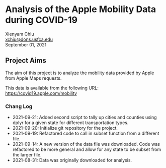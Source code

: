 # Analysis of the Apple Mobility Data during COVID-19

Xienyam Chiu  
xchiu@dons.usfca.edu  
September 01, 2021  

## Project Aims
The aim of this project is to analyze the mobility data provided by Apple from Apple Maps requests.

This data is available from the following URL:
https://covid19.apple.com/mobility

### Chang Log
* 2021-09-21: Added second script to tally up cities and counties using dplyr for a given state for different transportation types.
* 2021-09-20: Initialize git repository for the project.
* 2021-09-19: Refactored code to call in subset function from a different file.
* 2021-09-14: A new version of the data file was downloaded. Code was refactored to be more general and allow for any state to be subset from the larger file.
* 2021-08-31: Data was originally downloaded for analysis.
